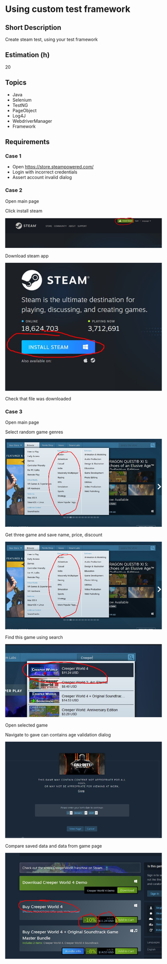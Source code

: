 # Using custom test framework

## Short Description

Create steam test, using your test framework

## Estimation (h)

20

## Topics

* Java
* Selenium
* TestNG
* PageObject
* Log4J
* WebdriverManager
* Framework

## Requirements

### Case 1

* Open <https://store.steampowered.com/>
* Login with incorrect credentials
* Assert account invalid dialog

### Case 2

Open main page

Click install steam

![Click install steam](./assets/installsteam.jpg)

Download steam app

![Download steam app](./assets/installsteam2.jpg)

Check that file was downloaded

### Case 3

Open main page

Select random game genres

![Select random game genres](./assets/steamgame.jpg)

Get three game and save name, price, discount

![Get three game and save name, price, discount](./assets/steamgame.jpg)

Find this game using search

![Find this game using search](./assets/steamgame3.jpg)

Open selected game

Navigate to gave can contains age validation dialog

![Navigate to gave can contains age validation dialog](./assets/agedialog.jpg)

Compare saved data and data from game page

![Compare saved data and data from game page](./assets/steamgame4.jpg)
